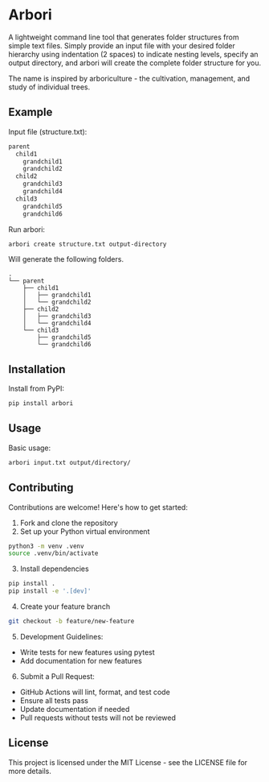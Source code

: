 # Arbori

A lightweight command line tool that generates folder structures from simple text files. Simply provide an input file with your desired folder hierarchy using indentation (2 spaces) to indicate nesting levels, specify an output directory, and arbori will create the complete folder structure for you.

The name is inspired by arboriculture - the cultivation, management, and study of individual trees.

## Example

Input file (structure.txt):

```txt
parent
  child1
    grandchild1
    grandchild2
  child2
    grandchild3
    grandchild4
  child3
    grandchild5
    grandchild6
```

Run arbori:

```bash
arbori create structure.txt output-directory
```

Will generate the following folders.

```
.
└── parent
    ├── child1
    │   ├── grandchild1
    │   └── grandchild2
    ├── child2
    │   ├── grandchild3
    │   └── grandchild4
    └── child3
        ├── grandchild5
        └── grandchild6
```

## Installation

Install from PyPI:

```bash
pip install arbori
```

## Usage

Basic usage:

```bash
arbori input.txt output/directory/
```

## Contributing

Contributions are welcome! Here's how to get started:

1. Fork and clone the repository
2. Set up your Python virtual environment

```bash
python3 -m venv .venv
source .venv/bin/activate
```

3. Install dependencies

```bash
pip install .
pip install -e '.[dev]'
```

4. Create your feature branch

```bash
git checkout -b feature/new-feature
```

5. Development Guidelines:

- Write tests for new features using pytest
- Add documentation for new features

6. Submit a Pull Request:

- GitHub Actions will lint, format, and test code
- Ensure all tests pass
- Update documentation if needed
- Pull requests without tests will not be reviewed

## License

This project is licensed under the MIT License - see the LICENSE file for more details.
